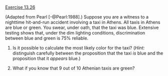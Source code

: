 [Exercise 13.26](ex_26/)

(Adapted from Pearl [-@Pearl:1988].) Suppose you are a witness to a
nighttime hit-and-run accident involving a taxi in Athens. All taxis in
Athens are blue or green. You swear, under oath, that the taxi was blue.
Extensive testing shows that, under the dim lighting conditions,
discrimination between blue and green is 75% reliable.

1.  Is it possible to calculate the most likely color for the taxi?
    (*Hint:* distinguish carefully between the proposition
    that the taxi *is* blue and the proposition that it
    *appears* blue.)

2.  What if you know that 9 out of 10 Athenian taxis are green?
